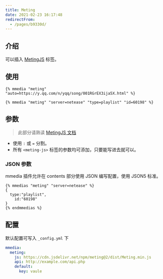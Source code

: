 ```yaml
---
title: Meting
date: 2021-02-23 16:17:48
redirectFrom:
  - /pages/b9330d/
---
```


## 介绍

可以插入 [MetingJS](https://github.com/metowolf/MetingJS) 标签。

## 使用

```twig
{% mmedia "meting" "auto=https://y.qq.com/n/yqq/song/001RGrEX3ija5X.html" %}
```

```twig
{% mmedia "meting" "server=netease"	"type=playlist"	"id=60198" %}
```

## 参数

> 此部分请熟读 [MetingJS 文档](https://github.com/metowolf/MetingJS#option)

- 使用 `:` 或 `=` 分割。
- 所有 `<meting-js>` 标签的参数均可添加，只要能写进去就可以。

### JSON 参数

mmedia 插件允许在 contents 部分使用 JSON 编写配置，使用 JSON5 标准。

```twig
{% mmedias "meting" "server=netease" %}
{
  type:"playlist",
	id:"60198"
}
{% endmmedias %}
```

## 配置

默认配置可写入 `_config.yml` 下

```yaml
mmedia:
  meting:
    js: https://cdn.jsdelivr.net/npm/meting@2/dist/Meting.min.js
    api: http://example.com/api.php
    default:
      key: vaule
```
